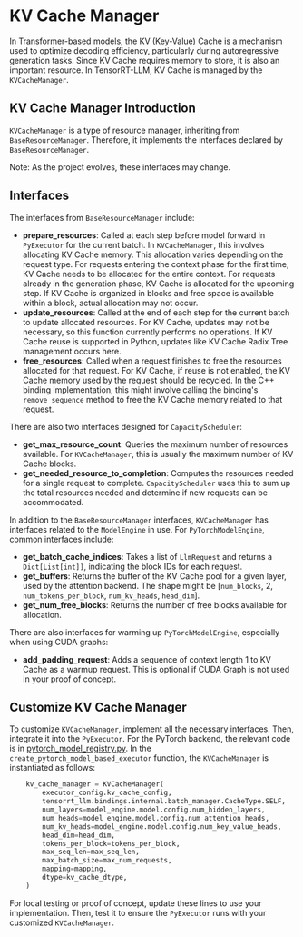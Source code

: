 # KV Cache Manager

In Transformer-based models, the KV (Key-Value) Cache is a mechanism used to optimize decoding efficiency, particularly during autoregressive generation tasks.
Since KV Cache requires memory to store, it is also an important resource.
In TensorRT-LLM, KV Cache is managed by the `KVCacheManager`.

## KV Cache Manager Introduction

`KVCacheManager` is a type of resource manager, inheriting from `BaseResourceManager`.
Therefore, it implements the interfaces declared by `BaseResourceManager`.

Note: As the project evolves, these interfaces may change.

## Interfaces

The interfaces from `BaseResourceManager` include:

- **prepare_resources**: Called at each step before model forward in `PyExecutor` for the current batch.
  In `KVCacheManager`, this involves allocating KV Cache memory. This allocation varies depending on the request type.
  For requests entering the context phase for the first time, KV Cache needs to be allocated for the entire context.
  For requests already in the generation phase, KV Cache is allocated for the upcoming step.
  If KV Cache is organized in blocks and free space is available within a block, actual allocation may not occur.
- **update_resources**: Called at the end of each step for the current batch to update allocated resources.
  For KV Cache, updates may not be necessary, so this function currently performs no operations.
  If KV Cache reuse is supported in Python, updates like KV Cache Radix Tree management occurs here.
- **free_resources**: Called when a request finishes to free the resources allocated for that request.
  For KV Cache, if reuse is not enabled, the KV Cache memory used by the request should be recycled.
  In the C++ binding implementation, this might involve calling the binding's `remove_sequence` method to free the KV Cache memory related to that request.


There are also two interfaces designed for `CapacityScheduler`:

- **get_max_resource_count**: Queries the maximum number of resources available. For `KVCacheManager`, this is usually the maximum number of KV Cache blocks.
- **get_needed_resource_to_completion**: Computes the resources needed for a single request to complete.
  `CapacityScheduler` uses this to sum up the total resources needed and determine if new requests can be accommodated.

In addition to the `BaseResourceManager` interfaces, `KVCacheManager` has interfaces related to the `ModelEngine` in use.
For `PyTorchModelEngine`, common interfaces include:

- **get_batch_cache_indices**: Takes a list of `LlmRequest` and returns a `Dict[List[int]]`, indicating the block IDs for each request.
- **get_buffers**: Returns the buffer of the KV Cache pool for a given layer, used by the attention backend. The shape might be [`num_blocks`, 2, `num_tokens_per_block`, `num_kv_heads`, `head_dim`].
- **get_num_free_blocks**: Returns the number of free blocks available for allocation.

There are also interfaces for warming up `PyTorchModelEngine`, especially when using CUDA graphs:

- **add_padding_request**: Adds a sequence of context length 1 to KV Cache as a warmup request.
  This is optional if CUDA Graph is not used in your proof of concept.

## Customize KV Cache Manager

To customize `KVCacheManager`, implement all the necessary interfaces.
Then, integrate it into the `PyExecutor`. For the PyTorch backend, the relevant code is in [pytorch_model_registry.py](../../../tensorrt_llm/_torch/pyexecutor/backend_registries/pytorch_model_registry.py).
In the `create_pytorch_model_based_executor` function, the `KVCacheManager` is instantiated as follows:

```python
    kv_cache_manager = KVCacheManager(
        executor_config.kv_cache_config,
        tensorrt_llm.bindings.internal.batch_manager.CacheType.SELF,
        num_layers=model_engine.model.config.num_hidden_layers,
        num_heads=model_engine.model.config.num_attention_heads,
        num_kv_heads=model_engine.model.config.num_key_value_heads,
        head_dim=head_dim,
        tokens_per_block=tokens_per_block,
        max_seq_len=max_seq_len,
        max_batch_size=max_num_requests,
        mapping=mapping,
        dtype=kv_cache_dtype,
    )
```

For local testing or proof of concept, update these lines to use your implementation.
Then, test it to ensure the `PyExecutor` runs with your customized `KVCacheManager`.
